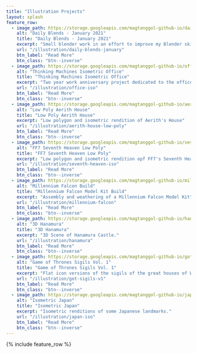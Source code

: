 ```yaml
---
title: "Illustration Projects"
layout: splash
feature_row:
  - image_path: https://storage.googleapis.com/magtanggol-github-io/daily-blends-january/cover.png
    alt: "Daily Blends - January 2021"
    title: "Daily Blends - January 2021"
    excerpt: "Small blender work in an effort to improve my Blender skills"
    url: "/illustration/daily-blends-january"
    btn_label: "Read More"
    btn_class: "btn--inverse"
  - image_path: https://storage.googleapis.com/magtanggol-github-io/office-iso/cover.png
    alt: "Thinking Machines Isometric Office"
    title: "Thinking Machines Isometric Office"
    excerpt: "Two year work anniversary project dedicated to the office"
    url: "/illustration/office-iso"
    btn_label: "Read More"
    btn_class: "btn--inverse"
  - image_path: https://storage.googleapis.com/magtanggol-github-io/aerith-house/cover.png
    alt: "Low Poly Aerith House"
    title: "Low Poly Aerith House"
    excerpt: "Low polygon and isometric rendition of Aerith's House"
    url: "/illustration/aerith-house-low-poly"
    btn_label: "Read More"
    btn_class: "btn--inverse"
  - image_path: https://storage.googleapis.com/magtanggol-github-io/seventh-heaven-iso/cover.png
    alt: "FF7 Seventh Heaven Low Poly"
    title: "FF7 Seventh Heaven Low Poly"
    excerpt: "Low polygon and isometric rendition opf FF7's Seventh Heaven"
    url: "/illustration/seventh-heaven-iso"
    btn_label: "Read More"
    btn_class: "btn--inverse"
  - image_path: https://storage.googleapis.com/magtanggol-github-io/millennium-falcon/mf-cover.png
    alt: "Millennium Falcon Build"
    title: "Millennium Falcon Model Kit Build"
    excerpt: "Assembly and weathering of a Millennium Falcon Model Kit"
    url: "/illustration/millennium-falcon"
    btn_label: "Read More"
    btn_class: "btn--inverse"
  - image_path: https://storage.googleapis.com/magtanggol-github-io/hanamura/hanamura-cover.png
    alt: "3D Hanamura"
    title: "3D Hanamura"
    excerpt: "3D Scene of Hanamura Castle."
    url: "/illustration/hanamura"
    btn_label: "Read More"
    btn_class: "btn--inverse"
  - image_path: https://storage.googleapis.com/magtanggol-github-io/got-v1/cover.svg
    alt: "Game of Thrones Sigils Vol. 1"
    title: "Game of Thrones Sigils Vol. 1"
    excerpt: "Flat icon versions of the sigils of the great houses of Westeros."
    url: "/illustration/got-sigils-v1"
    btn_label: "Read More"
    btn_class: "btn--inverse"
  - image_path: https://storage.googleapis.com/magtanggol-github-io/japan-iso/cover.png
    alt: "Isometric Japan"
    title: "Isometric Japan"
    excerpt: "Isometric renditions of some Japanese landmarks."
    url: "/illustration/japan-iso"
    btn_label: "Read More"
    btn_class: "btn--inverse"
---
```


{% include feature_row %}
